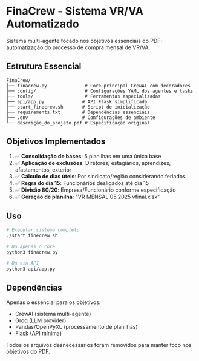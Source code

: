 # FinaCrew - Sistema VR/VA Automatizado

Sistema multi-agente focado nos objetivos essenciais do PDF: automatização do processo de compra mensal de VR/VA.

## Estrutura Essencial

```
FinaCrew/
├── finacrew.py              # Core principal CrewAI com decoradores
├── config/                  # Configurações YAML dos agentes e tasks
├── tools/                   # Ferramentas especializadas
├── api/app.py              # API Flask simplificada
├── start_finecrew.sh       # Script de inicialização
├── requirements.txt        # Dependências essenciais
├── .env                    # Configurações de ambiente
└── descrição_do_projeto.pdf # Especificação original

```

## Objetivos Implementados

1. ✅ **Consolidação de bases**: 5 planilhas em uma única base
2. ✅ **Aplicação de exclusões**: Diretores, estagiários, aprendizes, afastamentos, exterior
3. ✅ **Cálculo de dias úteis**: Por sindicato/região considerando feriados
4. ✅ **Regra do dia 15**: Funcionários desligados até dia 15
5. ✅ **Divisão 80/20**: Empresa/Funcionário conforme especificação
6. ✅ **Geração de planilha**: "VR MENSAL 05.2025 vfinal.xlsx"

## Uso

```bash
# Executar sistema completo
./start_finecrew.sh

# Ou apenas o core
python3 finacrew.py

# Ou via API
python3 api/app.py
```

## Dependências

Apenas o essencial para os objetivos:
- CrewAI (sistema multi-agente)
- Groq (LLM provider)
- Pandas/OpenPyXL (processamento de planilhas)
- Flask (API mínima)

Todos os arquivos desnecessários foram removidos para manter foco nos objetivos do PDF.